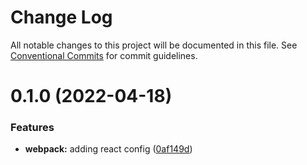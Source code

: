 # Change Log

All notable changes to this project will be documented in this file.
See [Conventional Commits](https://conventionalcommits.org) for commit guidelines.

# 0.1.0 (2022-04-18)


### Features

* **webpack:** adding react config ([0af149d](https://github.com/nickstaroba/eterna-tooling/commit/0af149d9838aa253ec7764b1b0e601af4f9bf72a))
